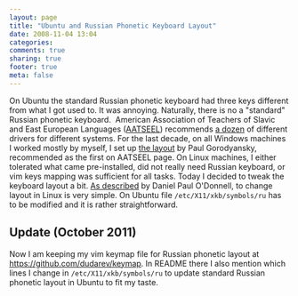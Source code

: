 ```yaml
---
layout: page
title: "Ubuntu and Russian Phonetic Keyboard Layout"
date: 2008-11-04 13:04
categories:
comments: true
sharing: true
footer: true
meta: false
---
```


On Ubuntu the standard Russian phonetic keyboard had three keys
different from what I got used to. It was annoying. Naturally,
there is no a "standard" Russian phonetic keyboard.  American
Association of Teachers of Slavic and East European Languages
([AATSEEL](http://www.aatseel.org/)) recommends
[a dozen](http://www.aatseel.org/windows_cyrillic#keyboard) of
different drivers for different systems. For the last decade, on
all Windows machines I worked mostly by myself, I set up
[the layout](http://winrus.com/kbd_e.htm#phon)
by Paul Gorodyansky, recommended as the first on AATSEEL page. On
Linux machines, I either tolerated what came pre-installed, did not
really need Russian keyboard, or vim keys mapping was sufficient
for all tasks. Today I decided to tweak the keyboard layout a bit.
[As described](http://people.uleth.ca/~daniel.odonnell/Blog/custom-keyboard-in-linuxx11) by
Daniel Paul O'Donnell, to change layout in Linux is very simple. On
Ubuntu file `/etc/X11/xkb/symbols/ru` has to be modified and it is rather straightforward.

## Update (October 2011)

Now I am keeping my vim keymap file for Russian phonetic layout at <https://github.com/dudarev/keymap>. 
In README there I also mention which lines I change in `/etc/X11/xkb/symbols/ru` to update standard Russian phonetic layout in Ubuntu to fit my taste.
